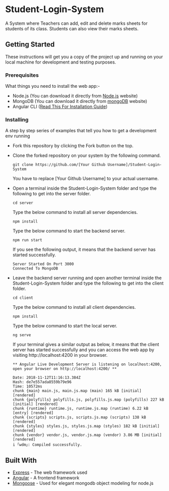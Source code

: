 # Student-Login-System

A System where Teachers can add, edit and delete marks sheets for students of its class.
Students can also view their marks sheets.

## Getting Started

These instructions will get you a copy of the project up and running on your local machine for development and testing purposes.

### Prerequisites

What things you need to install the web app:-

* Node.js (You can download it directly from [Node.js](https://nodejs.org/) website)
* MongoDB (You can download it directly from [mongoDB](https://www.mongodb.com/) website)
* Angular CLI ([Read This For Installation Guide](https://www.npmjs.com/package/@angular/cli))

### Installing

A step by step series of examples that tell you how to get a development env running

* Fork this repository by clicking the Fork button on the top.

* Clone the forked repository on your system by the following command. 
  ```
  git clone https://github.com/[Your Github Username]/Student-Login-System
  ```
  You have to replace [Your Github Username] to your actual username.

* Open a terminal inside the Student-Login-System folder and type the following to get into the server folder.
  ```
  cd server
  ```
  
  Type the below command to install all server dependencies.
  ```
  npm install
  ```
  
  Type the below command to start the backend server.
  ```
  npm run start
  ```
  
  If you see the following output, it means that the backend server has started successfully.
  ```
  Server Started On Port 3000
  Connected To MongoDB
  ```
  
* Leave the backend server running and open another terminal inside the Student-Login-System folder and type the following to get into the client folder.
  ```
  cd client
  ```
  
  Type the below command to install all client dependencies.
  ```
  npm install
  ```

  Type the below command to start the local server.
  ```
  ng serve
  ```
  
  If your terminal gives a similar output as below, it means that the client server has started successfully and you can access the web app by visiting http://localhost:4200 in your browser.
  ```
  ** Angular Live Development Server is listening on localhost:4200, open your browser on http://localhost:4200/ **

  Date: 2018-11-12T11:16:13.384Z
  Hash: de7e557ada8559b79e96
  Time: 10572ms
  chunk {main} main.js, main.js.map (main) 165 kB [initial] [rendered]
  chunk {polyfills} polyfills.js, polyfills.js.map (polyfills) 227 kB [initial] [rendered]
  chunk {runtime} runtime.js, runtime.js.map (runtime) 6.22 kB [entry] [rendered]
  chunk {scripts} scripts.js, scripts.js.map (scripts) 138 kB  [rendered]
  chunk {styles} styles.js, styles.js.map (styles) 182 kB [initial] [rendered]
  chunk {vendor} vendor.js, vendor.js.map (vendor) 3.86 MB [initial] [rendered]
  i ｢wdm｣: Compiled successfully.
  ```
  

## Built With

* [Express](https://expressjs.com/) - The web framework used
* [Angular](https://angular.io/) - A frontend framework
* [Mongoose](https://mongoosejs.com/) - Used for elegant mongodb object modeling for node.js
